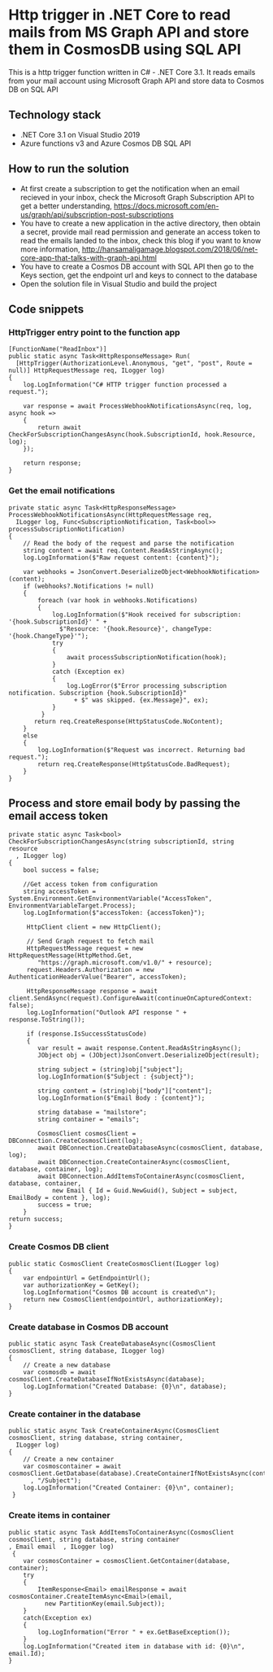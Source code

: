 # Http trigger in .NET Core to read mails from MS Graph API and store them in CosmosDB using SQL API

This is a http trigger function written in C# - .NET Core 3.1. It reads emails from your mail account using Microsoft Graph API and store data to Cosmos DB on SQL API

## Technology stack  
* .NET Core 3.1 on Visual Studio 2019
* Azure functions v3 and Azure Cosmos DB SQL API

## How to run the solution
 * At first create a subscription to get the notification when an email recieved in your inbox, check the Microsoft Graph Subscription API to get a better understanding, https://docs.microsoft.com/en-us/graph/api/subscription-post-subscriptions
 * You have to create a new application in the active directory, then obtain a secret, provide mail read permission and generate an access token to read the emails landed to the inbox, check this blog if you want to know more information, http://hansamaligamage.blogspot.com/2018/06/net-core-app-that-talks-with-graph-api.html
 * You have to create a Cosmos DB account with SQL API then go to the Keys section, get the endpoint url and keys to connect to the database
 * Open the solution file in Visual Studio and build the project
 
## Code snippets
### HttpTrigger entry point to the function app
```
[FunctionName("ReadInbox")]
public static async Task<HttpResponseMessage> Run(
  [HttpTrigger(AuthorizationLevel.Anonymous, "get", "post", Route = null)] HttpRequestMessage req, ILogger log)
{
    log.LogInformation("C# HTTP trigger function processed a request.");
           
    var response = await ProcessWebhookNotificationsAsync(req, log, async hook =>
    {
        return await CheckForSubscriptionChangesAsync(hook.SubscriptionId, hook.Resource, log);
    });

    return response;
}
  ```
  
### Get the email notifications
```
private static async Task<HttpResponseMessage> ProcessWebhookNotificationsAsync(HttpRequestMessage req,
  ILogger log, Func<SubscriptionNotification, Task<bool>> processSubscriptionNotification)
{
    // Read the body of the request and parse the notification
    string content = await req.Content.ReadAsStringAsync();
    log.LogInformation($"Raw request content: {content}");

    var webhooks = JsonConvert.DeserializeObject<WebhookNotification>(content);
    if (webhooks?.Notifications != null)
    {
        foreach (var hook in webhooks.Notifications)
        {
            log.LogInformation($"Hook received for subscription: '{hook.SubscriptionId}' " + 
              $"Resource: '{hook.Resource}', changeType: '{hook.ChangeType}'");
            try
            {
                await processSubscriptionNotification(hook);
            }
            catch (Exception ex)
            {
                log.LogError($"Error processing subscription notification. Subscription {hook.SubscriptionId}" 
                  + $" was skipped. {ex.Message}", ex);
            }
         }
       return req.CreateResponse(HttpStatusCode.NoContent);
    }
    else
    {
        log.LogInformation($"Request was incorrect. Returning bad request.");
        return req.CreateResponse(HttpStatusCode.BadRequest);
    }
}
```

## Process and store email body by passing the email access token
```
private static async Task<bool> CheckForSubscriptionChangesAsync(string subscriptionId, string resource
  , ILogger log)
{
    bool success = false;

    //Get access token from configuration
    string accessToken = System.Environment.GetEnvironmentVariable("AccessToken", EnvironmentVariableTarget.Process);
    log.LogInformation($"accessToken: {accessToken}");

     HttpClient client = new HttpClient();

     // Send Graph request to fetch mail
     HttpRequestMessage request = new HttpRequestMessage(HttpMethod.Get, 
        "https://graph.microsoft.com/v1.0/" + resource);
     request.Headers.Authorization = new AuthenticationHeaderValue("Bearer", accessToken);

     HttpResponseMessage response = await client.SendAsync(request).ConfigureAwait(continueOnCapturedContext: false);
     log.LogInformation("Outlook API response " + response.ToString());

     if (response.IsSuccessStatusCode)
     {
        var result = await response.Content.ReadAsStringAsync();
        JObject obj = (JObject)JsonConvert.DeserializeObject(result);

        string subject = (string)obj["subject"];
        log.LogInformation($"Subject : {subject}");

        string content = (string)obj["body"]["content"];
        log.LogInformation($"Email Body : {content}");

        string database = "mailstore";
        string container = "emails";

        CosmosClient cosmosClient = DBConnection.CreateCosmosClient(log);
        await DBConnection.CreateDatabaseAsync(cosmosClient, database, log);
        await DBConnection.CreateContainerAsync(cosmosClient, database, container, log);
        await DBConnection.AddItemsToContainerAsync(cosmosClient, database, container, 
            new Email { Id = Guid.NewGuid(), Subject = subject, EmailBody = content }, log);
        success = true;
    }
return success;
}
```

### Create Cosmos DB client
```
public static CosmosClient CreateCosmosClient(ILogger log)
{
    var endpointUrl = GetEndpointUrl();
    var authorizationKey = GetKey();
    log.LogInformation("Cosmos DB account is created\n");
    return new CosmosClient(endpointUrl, authorizationKey);
}
```

### Create database in Cosmos DB account
```
public static async Task CreateDatabaseAsync(CosmosClient cosmosClient, string database, ILogger log)
{
    // Create a new database
    var cosmosdb = await cosmosClient.CreateDatabaseIfNotExistsAsync(database);
    log.LogInformation("Created Database: {0}\n", database);
}
```

### Create container in the database
```
public static async Task CreateContainerAsync(CosmosClient cosmosClient, string database, string container,
  ILogger log)
{
    // Create a new container
    var cosmoscontainer = await cosmosClient.GetDatabase(database).CreateContainerIfNotExistsAsync(container
      , "/Subject");
    log.LogInformation("Created Container: {0}\n", container);
 }
```

### Create items in container
```
public static async Task AddItemsToContainerAsync(CosmosClient cosmosClient, string database, string container
, Email email  , ILogger log)
 {
    var cosmosContainer = cosmosClient.GetContainer(database, container);
    try
    {
        ItemResponse<Email> emailResponse = await cosmosContainer.CreateItemAsync<Email>(email,
          new PartitionKey(email.Subject));
    }
    catch(Exception ex)
    {
        log.LogInformation("Error " + ex.GetBaseException());
    }
    log.LogInformation("Created item in database with id: {0}\n", email.Id);
}
```
